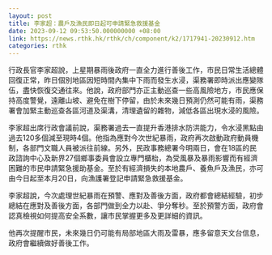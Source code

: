 ```yaml
---
layout: post
title: 李家超：農戶及漁民即日起可申請緊急救援基金
date: 2023-09-12 09:53:50.000000000 +08:00
link: https://news.rthk.hk/rthk/ch/component/k2/1717941-20230912.htm
categories: rthk
---
```


行政長官李家超說，上星期暴雨後政府一直全力進行善後工作，市民日常生活總體回復正常，昨日個別地區因短時間內集中下雨而發生水浸，渠務署即時派出應變隊伍，盡快恢復交通往來。他說，政府部門亦正主動巡查一些高風險地方，市民應保持高度警覺，遠離山坡、避免在樹下停留，由於未來幾日預測仍然可能有雨，渠務署會加緊主動巡查各區河道及渠溝，清理遺留的雜物，減低各區出現水浸的風險。

李家超出席行政會議前說，渠務署過去一直提升香港排水防洪能力，令水浸黑點由過去120多個減至現時4個。他指為應對今次世紀暴雨，政府再次啟動政府動員機制，各部門文職人員被派往前線。另外，民政事務總署今明兩日，會在18區的民政諮詢中心及新界27個鄉事委員會設立專門櫃枱，為受風暴及暴雨影響而有經濟困難的市民申請緊急援助基金。至於有經濟損失的本地農戶、養魚戶及漁民，亦可由今日起至本月20日，向漁護署登記申請緊急救援基金。

李家超說，今次處理世紀暴雨在預警、應對及善後方面，政府都會總結經驗，初步總結在應對及善後方面，各部門做到全力以赴、爭分奪秒。至於預警方面，政府會認真檢視如何提高安全系數，讓市民掌握更多及更詳細的資訊。

他再次提醒市民，未來幾日仍可能有局部地區大雨及雷暴，應多留意天文台信息，政府會繼續做好善後工作。
